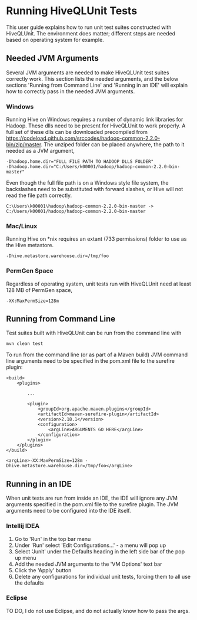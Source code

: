 # Running HiveQLUnit Tests #

This user guide explains how to run unit test suites constructed with HiveQLUnit. The environment does matter; different steps are needed based on operating system for example.

## Needed JVM Arguments ##

Several JVM arguments are needed to make HiveQLUnit test suites correctly work. This section lists the needed arguments, and the below sections 'Running from Command Line' and 'Running in an IDE' will explain how to correctly pass in the needed JVM arguments.

### Windows ###

Running Hive on Windows requires a number of dynamic link libraries for Hadoop. These dlls need to be present for HiveQLUnit to work properly. A full set of these dlls can be downloaded precompiled from https://codeload.github.com/srccodes/hadoop-common-2.2.0-bin/zip/master. The unziped folder can be placed anywhere, the path to it needed as a JVM argument,

    -Dhadoop.home.dir="FULL FILE PATH TO HADOOP DLLS FOLDER"
    -Dhadoop.home.dir="C:/Users/k00001/hadoop/hadoop-common-2.2.0-bin-master"

Even though the full file path is on a Windows style file system, the backslashes need to be substituted with forward slashes, or Hive will not read the file path correctly.

    C:\Users\k00001\hadoop\hadoop-common-2.2.0-bin-master -> C:/Users/k00001/hadoop/hadoop-common-2.2.0-bin-master

### Mac/Linux ###

Running Hive on *nix requires an extant (733 permissions) folder to use as the Hive metastore.

    -Dhive.metastore.warehouse.dir=/tmp/foo

### PermGen Space ###

Regardless of operating system, unit tests run with HiveQLUnit need at least 128 MB of PermGen space,

    -XX:MaxPermSize=128m

## Running from Command Line ##

Test suites built with HiveQLUnit can be run from the command line with

	mvn clean test

To run from the command line (or as part of a Maven build) JVM command line arguments need to be specified in the pom.xml file to the surefire plugin:

    <build>
        <plugins>
            
            ...

            <plugin>
                <groupId>org.apache.maven.plugins</groupId>
                <artifactId>maven-surefire-plugin</artifactId>
                <version>2.18.1</version>
                <configuration>
                    <argLine>ARGUMENTS GO HERE</argLine>
                </configuration>
            </plugin>
        </plugins>
    </build>

    <argLine>-XX:MaxPermSize=128m -Dhive.metastore.warehouse.dir=/tmp/foo</argLine>

## Running in an IDE ##

When unit tests are run from inside an IDE, the IDE will ignore any JVM arguments specified in the pom.xml file to the surefire plugin. The JVM arguments need to be configured into the IDE itself.

### Intellij IDEA ###

1. Go to 'Run' in the top bar menu
2. Under 'Run' select 'Edit Configurations...' - a menu will pop up
3. Select 'Junit' under the Defaults heading in the left side bar of the pop up menu
4. Add the needed JVM arguments to the 'VM Options' text bar
5. Click the 'Apply' button
6. Delete any configurations for individual unit tests, forcing them to all use the defaults

### Eclipse ###

TO DO, I do not use Eclipse, and do not actually know how to pass the args.